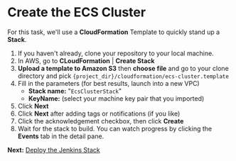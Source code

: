# Create the ECS Cluster
For this task, we'll use a **CloudFormation** Template to quickly stand up a **Stack**.

1. If you haven't already, clone your repository to your local machine.
1. In AWS, go to **CLoudFormation** | **Create Stack**
1. **Upload a template to Amazon S3** then **choose file** and go to your clone directory and pick `{project_dir}/cloudformation/ecs-cluster.template`
1. Fill in the parameters (for best results, launch into a new VPC)
    * **Stack name:** "`EcsClusterStack`"
    * **KeyName:** (select your machine key pair that you imported)
1. Click **Next**
1. Click **Next** after adding tags or notifications (if you like)
1. Click the acknowledgement checkbox, then click **Create**
1. Wait for the stack to build. You can watch progress by clicking the **Events** tab in the detail pane.

**Next:** [Deploy the Jenkins Stack](./04-JenkinsServer.md)